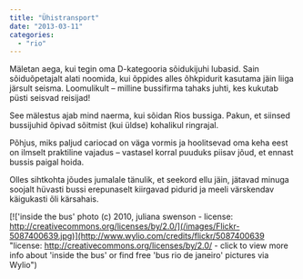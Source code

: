 ```yaml
---
title: "Ühistransport"
date: "2013-03-11"
categories: 
  - "rio"
---
```


Mäletan aega, kui tegin oma D-kategooria sõidukijuhi lubasid. Sain sõiduõpetajalt alati noomida, kui õppides alles õhkpidurit kasutama jäin liiga järsult seisma. Loomulikult – milline bussifirma tahaks juhti, kes kukutab püsti seisvad reisijad!

See mälestus ajab mind naerma, kui sõidan Rios bussiga. Pakun, et siinsed bussijuhid õpivad sõitmist (kui üldse) kohalikul ringrajal.

Põhjus, miks paljud cariocad on väga vormis ja hoolitsevad oma keha eest on ilmselt praktiline vajadus – vastasel korral puuduks piisav jõud, et ennast bussis paigal hoida.

Olles sihtkohta jõudes jumalale tänulik, et seekord ellu jäin, jätavad minuga soojalt hüvasti bussi erepunaselt kiirgavad pidurid ja meeli värskendav käigukasti õli kärsahais.

[!['inside the bus' photo (c) 2010, juliana swenson - license: http://creativecommons.org/licenses/by/2.0/](/images/Flickr-5087400639.jpg)](http://www.wylio.com/credits/flickr/5087400639 "license: http://creativecommons.org/licenses/by/2.0/ - click to view more info about 'inside the bus' or find free 'bus rio de janeiro' pictures via Wylio")

